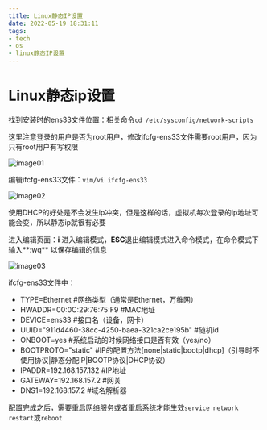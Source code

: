 ```yaml
---
title: Linux静态IP设置
date: 2022-05-19 18:31:11
tags: 
- tech
- os
- linux静态IP设置
---
```

# Linux静态ip设置

找到安装时的ens33文件位置：相关命令`cd /etc/sysconfig/network-scripts`

这里注意登录的用户是否为root用户，修改ifcfg-ens33文件需要root用户，因为只有root用户有写权限

![image01](./img/1664266461228.jpg)

编辑ifcfg-ens33文件：`vim/vi ifcfg-ens33`

![image02](./img/1664266517317.jpg)

使用DHCP的好处是不会发生ip冲突，但是这样的话，虚拟机每次登录的ip地址可能会变，所以静态ip就很有必要

进入编辑页面：**i** 进入编辑模式，**ESC**退出编辑模式进入命令模式，在命令模式下输入**:wq** 以保存编辑的信息

![image03](./img/1664266130579.jpg)

ifcfg-ens33文件中：

+ TYPE=Ethernet      #网络类型（通常是Ethernet，万维网）
+ HWADDR=00:0C:29:76:75:F9       #MAC地址
+ DEVICE=ens33 	#接口名（设备，网卡）
+ UUID="911d4460-38cc-4250-baea-321ca2ce195b"      #随机id
+ ONBOOT=yes        #系统启动的时候网络接口是否有效（yes/no）
+ BOOTPROTO="static"    #IP的配置方法\[none\|static\|bootp\|dhcp\]（引导时不使用协议|静态分配IP|BOOTP协议|DHCP协议）
+ IPADDR=192.168.157.132     #IP地址
+ GATEWAY=192.168.157.2    #网关
+ DNS1=192.168.157.2     #域名解析器

配置完成之后，需要重启网络服务或者重启系统才能生效`service network restart`或`reboot`